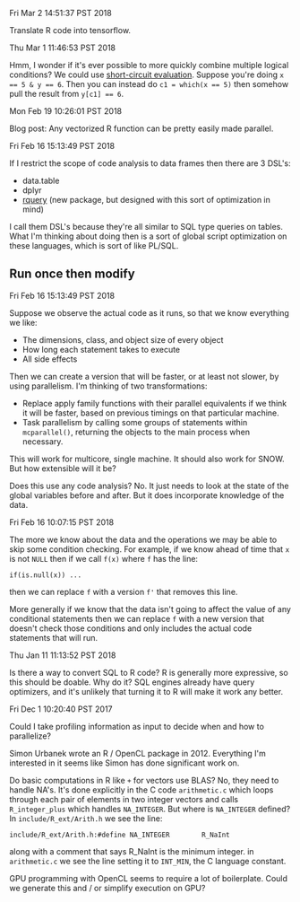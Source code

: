 Fri Mar  2 14:51:37 PST 2018

Translate R code into tensorflow.


Thu Mar  1 11:46:53 PST 2018

Hmm, I wonder if it's ever possible to more quickly combine multiple
logical conditions? We could use [short-circuit
evaluation](https://en.wikipedia.org/wiki/Short-circuit_evaluation).
Suppose you're doing `x == 5 & y == 6`. Then you can instead do `c1 =
which(x == 5)` then somehow pull the result from `y[c1] == 6`.


Mon Feb 19 10:26:01 PST 2018

Blog post: Any vectorized R function can be pretty easily made parallel.


Fri Feb 16 15:13:49 PST 2018

If I restrict the scope of code analysis to data frames then there are 3 DSL's:

- data.table
- dplyr
- [rquery](https://winvector.github.io/rquery/) (new package, but designed
  with this sort of optimization in mind)

I call them DSL's because they're all similar to SQL type queries on
tables. What I'm thinking about doing then is a sort of global script
optimization on these languages, which is sort of like PL/SQL.


## Run once then modify

Fri Feb 16 15:13:49 PST 2018

Suppose we observe the actual code as it runs, so that we know everything
we like:

- The dimensions, class, and object size of every object
- How long each statement takes to execute
- All side effects

Then we can create a version that will be faster, or at least not slower,
by using parallelism. I'm thinking of two transformations:

- Replace apply family functions with their parallel equivalents if we
  think it will be faster, based on previous timings on that particular machine.
- Task parallelism by calling some groups of statements within
  `mcparallel()`, returning the objects to the main process when necessary.

This will work for multicore, single machine. It should also work for SNOW.
But how extensible will it be?

Does this use any code analysis? No. It just needs to look at the state of
the global variables before and after. But it does incorporate knowledge of
the data.


Fri Feb 16 10:07:15 PST 2018

The more we know about the data and the operations we may be able to skip
some condition checking. For example, if we know ahead of time that `x` is
not `NULL` then if we call `f(x)` where `f` has the line:
```
if(is.null(x)) ...
```
then we can replace `f` with a version `f'` that removes this line.

More generally if we know that the data isn't going to affect the value of
any conditional statements then we can replace `f` with a
new version that doesn't check those conditions and only includes the
actual code statements that will run.


Thu Jan 11 11:13:52 PST 2018

Is there a way to convert SQL to R code? R is generally more expressive, so
this should be doable. Why do it? SQL engines already have query
optimizers, and it's unlikely that turning it to R will make it work any
better.


Fri Dec  1 10:20:40 PST 2017

Could I take profiling information as input to decide when and how to
parallelize?

Simon Urbanek wrote an R / OpenCL package in 2012. Everything I'm
interested in it seems like Simon has done significant work on.

Do basic computations in R like `+` for vectors use BLAS? No, they need to
handle NA's. It's done explicitly in the C code `arithmetic.c` which loops
through each pair of elements in two integer vectors and calls `R_integer_plus`
which handles `NA_INTEGER`. But where is `NA_INTEGER` defined?
In `include/R_ext/Arith.h` we see the line:
```
include/R_ext/Arith.h:#define NA_INTEGER        R_NaInt
```
along with a comment that says R_NaInt is the minimum integer. in
`arithmetic.c` we see the line setting it to `INT_MIN`, the C language
constant.


GPU programming with OpenCL seems to require a lot of boilerplate. Could we
generate this and / or simplify execution on GPU?
